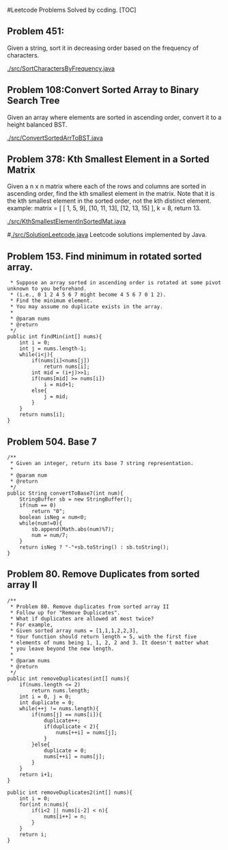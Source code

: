 #Leetcode Problems Solved by ccding.
[TOC]

## Problem 451:
Given a string, sort it in decreasing order based on the frequency of characters.

[./src/SortCharactersByFrequency.java](https://github.com/ccding-ustc/Algorithms_java/blob/master/src/SortCharactersByFrequency.java)

## Problem 108:Convert Sorted Array to Binary Search Tree
Given an array where elements are sorted in ascending order, convert it to a height balanced BST.

[./src/ConvertSortedArrToBST.java](https://github.com/ccding-ustc/Algorithms_java/blob/master/src/ConvertSortedArrToBST.java)

##  Problem 378: Kth Smallest Element in a Sorted Matrix
Given a n x n matrix where each of the rows and columns are sorted in ascending order, find the kth smallest element in the matrix.
Note that it is the kth smallest element in the sorted order, not the kth distinct element.
example:
matrix = [
   [ 1,  5,  9],
   [10, 11, 13],
   [12, 13, 15]
],
k = 8,
return 13.

[./src/KthSmallestElementInSortedMat.java](https://github.com/ccding-ustc/Algorithms_java/blob/master/src/KthSmallestElementInSortedMat.java)

#[./src/SolutionLeetcode.java](https://github.com/ccding-ustc/Algorithms_java/blob/master/src/SolutionLeetcode.java)
Leetcode solutions implemented by Java.

## Problem 153. Find minimum in rotated sorted array.
	 * Suppose an array sorted in ascending order is rotated at some pivot unknown to you beforehand.
	 * (i.e., 0 1 2 4 5 6 7 might become 4 5 6 7 0 1 2).
	 * Find the minimum element.
	 * You may assume no duplicate exists in the array.
	 * 
	 * @param nums 
	 * @return
	 */
	public int findMin(int[] nums){
		int i = 0;
		int j = nums.length-1;
		while(i<j){
			if(nums[i]<nums[j])
				return nums[i];
			int mid = (i+j)>>1;
			if(nums[mid] >= nums[i])
				i = mid+1;
			else{
				j = mid;
			}
		}
		return nums[i];	
	}
	
## Problem 504. Base 7
	/**
	 * Given an integer, return its base 7 string representation.
	 * 
	 * @param num
	 * @return
	 */
	public String convertToBase7(int num){
		StringBuffer sb = new StringBuffer();
		if(num == 0)
			return "0";
		boolean isNeg = num<0;
		while(num!=0){
			sb.append(Math.abs(num)%7);
			num = num/7;
		}
		return isNeg ? "-"+sb.toString() : sb.toString();
	}

## Problem 80. Remove Duplicates from sorted array II
	/**
	 * Problem 80. Remove duplicates from sorted array II
	 * Follow up for "Remove Duplicates".
	 * What if duplicates are allowed at most twice?
	 * For example,
	 * Given sorted array nums = [1,1,1,2,2,3],
	 * Your function should return length = 5, with the first five 
	 * elements of nums being 1, 1, 2, 2 and 3. It doesn't matter what
	 * you leave beyond the new length.
	 * 
	 * @param nums
	 * @return
	 */
	public int removeDuplicates(int[] nums){
		if(nums.length <= 2)
			return nums.length;
		int i = 0, j = 0;			
		int duplicate = 0;
		while(++j != nums.length){
			if(nums[j] == nums[i]){
				duplicate++;
				if(duplicate < 2){
					nums[++i] = nums[j];
				}
			}else{
				duplicate = 0;
				nums[++i] = nums[j];
			}
		}
		return i+1;
	}
	
	public int removeDuplicates2(int[] nums){
		int i = 0;
		for(int n:nums){
			if(i<2 || nums[i-2] < n){
				nums[i++] = n;
			}
		}
		return i;
	}

